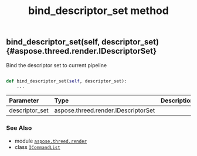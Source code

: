 ﻿---
title: bind_descriptor_set method
second_title: Aspose.3D for Python via .NET API References
description: 
type: docs
weight: 20
url: /python-net/aspose.threed.render/icommandlist/bind_descriptor_set/
is_root: false
---

## bind_descriptor_set(self, descriptor_set) {#aspose.threed.render.IDescriptorSet}

Bind the descriptor set to current pipeline



```python

def bind_descriptor_set(self, descriptor_set):
    ...
```


| Parameter | Type | Description |
| :- | :- | :- |
| descriptor_set | aspose.threed.render.IDescriptorSet |  |



### See Also
* module [`aspose.threed.render`](../../)
* class [`ICommandList`](/3d/python-net/aspose.threed.render/icommandlist)
